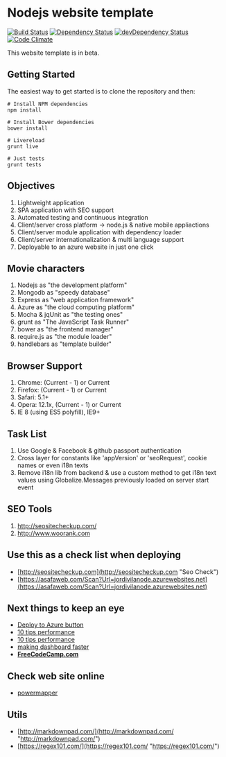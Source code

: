 # Nodejs website template

 

[![Build Status](https://travis-ci.org/jordivila/userAdmin.svg?branch=master)](https://travis-ci.org/jordivila/userAdmin)
[![Dependency Status](https://david-dm.org/jordivila/userAdmin.svg)](https://david-dm.org/jordivila/userAdmin)
[![devDependency Status](https://david-dm.org/jordivila/userAdmin/dev-status.svg)](https://david-dm.org/jordivila/userAdmin#info=devDependencies)
[![Code Climate](https://codeclimate.com/github/jordivila/userAdmin/badges/gpa.svg)](https://codeclimate.com/github/jordivila/userAdmin)

This website template is in beta.

## Getting Started ##

The easiest way to get started is to clone the repository and then:

    # Install NPM dependencies
    npm install
    
    # Install Bower dependencies
    bower install
    
	# Livereload
	grunt live

	# Just tests
	grunt tests

## Objectives ##

1. Lightweight application 
2. SPA application with SEO support 
3. Automated testing and continuous integration
4. Client/server cross platform -> node.js & native mobile appliactions
5. Client/server module application with dependency loader
6. Client/server internationalization & multi language support
7. Deployable to an azure website in just one click 

## Movie characters  ##

1. Nodejs as "the development platform"
2. Mongodb as "speedy database"
3. Express as "web application framework"
4. Azure as "the cloud computing platform"
3. Mocha & jqUnit as "the testing ones"
4. grunt as "The JavaScript Task Runner"
5. bower as "the frontend manager"
6. require.js as "the module loader"
7. handlebars as "template builder"


## Browser Support ##

1. Chrome: (Current - 1) or Current
2. Firefox: (Current - 1) or Current
3. Safari: 5.1+
4. Opera: 12.1x, (Current - 1) or Current
5. IE 8 (using ES5 polyfill), IE9+

## Task List ##
 
1. Use Google & Facebook & github passport authentication
2. Cross layer for constants like 'appVersion' or 'seoRequest', cookie names or even i18n texts
3. Remove i18n lib from backend & use a custom method to get i18n text values using Globalize.Messages previously loaded on server start event

## SEO Tools ##

1. http://seositecheckup.com/
2. http://www.woorank.com 

## Use this as a check list when deploying ##

- [http://seositecheckup.com](http://seositecheckup.com "Seo Check")
- [https://asafaweb.com/Scan?Url=jordivilanode.azurewebsites.net](https://asafaweb.com/Scan?Url=jordivilanode.azurewebsites.net)


## Next things to keep an eye ##

- [Deploy to Azure button](http://blog.stevenedouard.com/continuous-delivery-azure-websites-atlassian/ "Deploy to Azure button")
- [10 tips performance](https://engineering.linkedin.com/nodejs/blazing-fast-nodejs-10-performance-tips-linkedin-mobile "10 tips performance")
- [10 tips performance](http://www.sitepoint.com/10-tips-make-node-js-web-app-faster/ "http://www.sitepoint.com/10-tips-make-node-js-web-app-faster/")
- [making dashboard faster](https://engineering.gosquared.com/making-dashboard-faster "making dashboard faster")
- **[FreeCodeCamp.com](https://github.com/FreeCodeCamp/freecodecamp "freecodecamp.com")**

## Check web site online ##

- [powermapper](http://try.powermapper.com/ "try.powermapper.com")

## Utils ##

- [http://markdownpad.com/](http://markdownpad.com/ "http://markdownpad.com/")
- [https://regex101.com/](https://regex101.com/ "https://regex101.com/")


